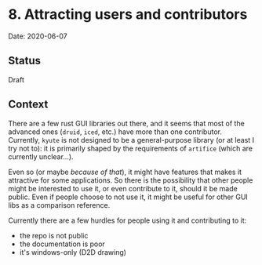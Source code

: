 # 8. Attracting users and contributors

Date: 2020-06-07

## Status

Draft

## Context

There are a few rust GUI libraries out there, and it seems that most of the advanced ones (`druid`, `iced`, etc.) 
have more than one contributor. 
Currently, `kyute` is not designed to be a general-purpose library (or at least I try not to): it is primarily shaped 
by the requirements of `artifice` (which are currently unclear...).

Even so (or maybe _because of that_), it might have features that makes it attractive for some applications. 
So there is the possibility that other people might be interested to use it, or even contribute to it, should it be 
made public. Even if people choose to not use it, it might be useful for other GUI libs as a comparison reference.

Currently there are a few hurdles for people using it and contributing to it:
- the repo is not public
- the documentation is poor
- it's windows-only (D2D drawing)

